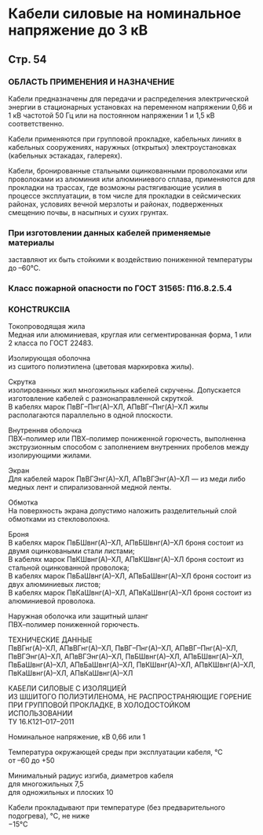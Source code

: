 # Кабели силовые на номинальное напряжение до 3 кВ

## Стр. 54

### ОБЛАСТЬ ПРИМЕНЕНИЯ И НАЗНАЧЕНИЕ  
Кабели предназначены для передачи и распределения 
электрической энергии в стационарных установках на переменном 
напряжении 0,66 и 1 кВ частотой 50 Гц или на постоянном 
напряжении 1 и 1,5 кВ соответственно.

Кабели применяются при групповой прокладке, кабельных 
линиях в кабельных сооружениях, наружных (открытых) 
электроустановках (кабельных эстакадах, галереях).

Кабели, бронированные стальными оцинкованными проволоками 
или проволоками из алюминия или алюминиевого сплава, 
применяются для прокладки на трассах, где возможны 
растягивающие усилия в процессе эксплуатации, в том числе для 
прокладки в сейсмических районах, условиях вечной 
мерзлоты и районах, подверженных смещению почвы, в насыпных 
и сухих грунтах.

### При изготовлении данных кабелей применяемые материалы 
заставляют их быть стойкими к воздействию пониженной 
температуры до –60°C.

### Класс пожарной опасности по ГОСТ 31565: П1б.8.2.5.4  

### КОНСTRUKCIIA  
Токопроводящая жила  
Медная или алюминиевая, круглая или сегментированная форма, 1 или 2 класса по ГОСТ 22483. 

Изолирующая оболочна  
из сшитого полиэтилена (цветовая маркировка жилы). 

Скрутка  
изолированных жил многожильных кабелей скручены. Допускается изготовление кабелей с разнонаправленной скруткой.   
В кабелях марок ПвВГ–Пнг(А)–ХЛ, АПвВГ–Пнг(А)–ХЛ жилы располагаются параллельно в одной плоскости.   

Внутренняя оболочка  
ПВХ–полимер или ПВХ–полимер пониженной горючесть, выполненна экструзионным способом с заполнением внутренних пробелов между изолирующими жилами. 

Экран  
Для кабелей марок ПвВГЭнг(А)–ХЛ, АПвВГЭнг(А)–ХЛ — из меди либо медных лент и спирализованной медной ленты. 

Обмотка  
На поверхность экрана допустимо наложить разделительный слой обмотками из стекловолокна. 

Броня  
В кабелях марок ПвБШвнг(А)–ХЛ, АПвБШвнг(А)–ХЛ броня состоит из двумя оцинковаными стали листами;   
В кабелях марок ПвКШвнг(А)–ХЛ, АПвКШвнг(А)–ХЛ броня состоит из стальной оцинкованной проволока;   
В кабелях марок ПвБаШвнг(А)–ХЛ, АПвБаШвнг(А)–ХЛ броня состоит из двух алюминиевых листов;   
В кабелях марок ПвКаШвнг(А)–ХЛ, АПвКаШвнг(А)–ХЛ броня состоит из алюминиевой проволока. 

Наружная оболочка или защитный шланг  
ПВХ–полимер пониженной горючесть. 

ТЕХНИЧЕСКИЕ ДАННЫЕ  
ПвВГнг(А)–ХЛ, АПвВГнг(А)–ХЛ, ПвВГ–Пнг(А)–ХЛ, АПвВГ–Пнг(А)–ХЛ, ПвВГЭнг(А)–ХЛ, АПвВГЭнг(А)–ХЛ, ПвБШвнг(А)–ХЛ, АПвБШвнг(А)–ХЛ, ПвБаШвнг(А)–ХЛ, АПвБаШвнг(А)–ХЛ, ПвКШвнг(А)–ХЛ, АПвКШвнг(А)–ХЛ, ПвКаШвнг(А)–ХЛ, АПвКаШвнг(А)–ХЛ  

КАБЕЛИ СИЛОВЫЕ С ИЗОЛЯЦИЕЙ  
ИЗ ШШИТОГО ПОЛИЭТИЛЕНОМА, НЕ РАСПРОСТРАНЯЮЩИЕ ГОРЕНИЕ  
ПРИ ГРУППОВОЙ ПРОКЛАДКЕ, В ХОЛОДОСТОЙКОМ ИСПОЛЬЗОВАНИИ  
ТУ 16.К121–017–2011  

Номинальное напряжение, кВ 0,66 или 1  

Температура окружающей среды при эксплуатации кабеля, °С  
от –60 до +50  

Минимальный радиус изгиба, диаметров кабеля  
для многожильных 7,5  
для одножильных и плоских 10  

Кабели прокладывают при температуре (без предварительного подогрева), °С, не ниже  
−15°C  
